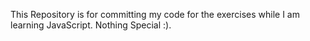 This Repository is for committing my code for the exercises while I am learning JavaScript.
Nothing Special :).

